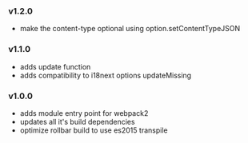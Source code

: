### v1.2.0
- make the content-type optional using option.setContentTypeJSON

### v1.1.0
- adds update function
- adds compatibility to i18next options updateMissing

### v1.0.0
- adds module entry point for webpack2
- updates all it's build dependencies
- optimize rollbar build to use es2015 transpile
